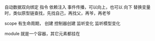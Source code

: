 自动数据双向绑定
指令
依赖注入
事件传播，可以向上，也可以 向下
替换变量时，类似原型链查找，先找自己，再找父，再爷，再老爷

scope 有生命周期，
创建 控制器创建
监听变化 
监听模型变化


module 就是一个容器，其它元素都挂在


